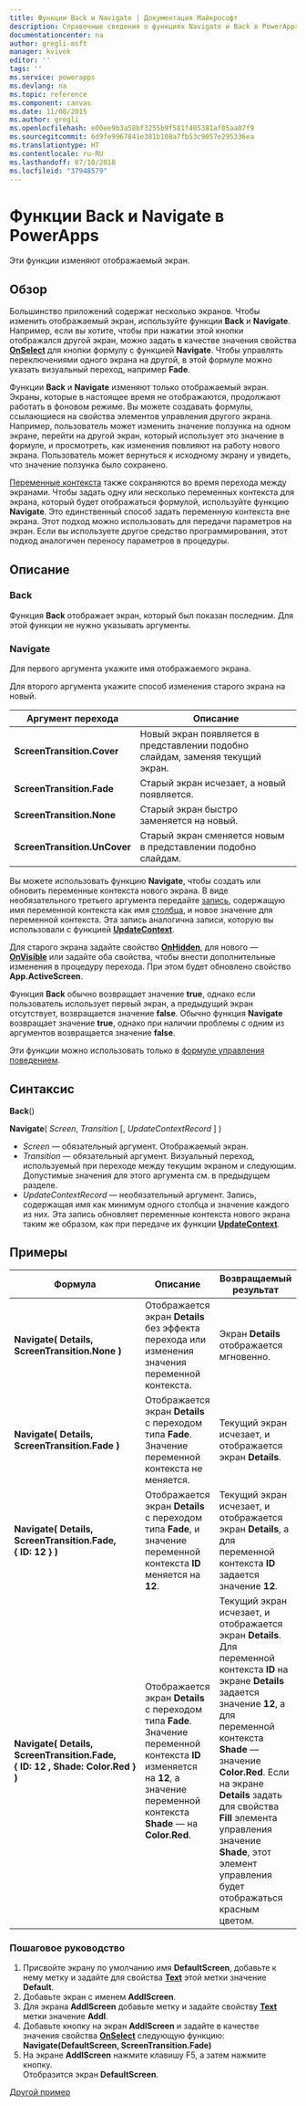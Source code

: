 ```yaml
---
title: Функции Back и Navigate | Документация Майкрософт
description: Справочные сведения о функциях Navigate и Back в PowerApps, в том числе описание синтаксиса и примеры
documentationcenter: na
author: gregli-msft
manager: kvivek
editor: ''
tags: ''
ms.service: powerapps
ms.devlang: na
ms.topic: reference
ms.component: canvas
ms.date: 11/08/2015
ms.author: gregli
ms.openlocfilehash: e00ee9b3a58bf3255b9f581f405381af05aa07f9
ms.sourcegitcommit: 6d9fe9967841e381b108a7fb53c9057e295336ea
ms.translationtype: HT
ms.contentlocale: ru-RU
ms.lasthandoff: 07/10/2018
ms.locfileid: "37948579"
---
```

# <a name="back-and-navigate-functions-in-powerapps"></a>Функции Back и Navigate в PowerApps
Эти функции изменяют отображаемый экран.

## <a name="overview"></a>Обзор
Большинство приложений содержат несколько экранов.  Чтобы изменить отображаемый экран, используйте функции **Back** и **Navigate**. Например, если вы хотите, чтобы при нажатии этой кнопки отображался другой экран, можно задать в качестве значения свойства **[OnSelect](../controls/properties-core.md)** для кнопки формулу с функцией **Navigate**. Чтобы управлять переключениями одного экрана на другой, в этой формуле можно указать визуальный переход, например **Fade**.  

Функции **Back** и **Navigate** изменяют только отображаемый экран. Экраны, которые в настоящее время не отображаются, продолжают работать в фоновом режиме. Вы можете создавать формулы, ссылающиеся на свойства элементов управления другого экрана. Например, пользователь может изменить значение ползунка на одном экране, перейти на другой экран, который использует это значение в формуле, и просмотреть, как изменения повлияют на работу нового экрана.  Пользователь может вернуться к исходному экрану и увидеть, что значение ползунка было сохранено.

[Переменные контекста](../working-with-variables.md#create-a-context-variable) также сохраняются во время перехода между экранами. Чтобы задать одну или несколько переменных контекста для экрана, который будет отображаться формулой, используйте функцию **Navigate**. Это единственный способ задать переменную контекста вне экрана. Этот подход можно использовать для передачи параметров на экран. Если вы используете другое средство программирования, этот подход аналогичен переносу параметров в процедуры.

## <a name="description"></a>Описание
### <a name="back"></a>Back
Функция **Back** отображает экран, который был показан последним. Для этой функции не нужно указывать аргументы.

### <a name="navigate"></a>Navigate
Для первого аргумента укажите имя отображаемого экрана.  

 Для второго аргумента укажите способ изменения старого экрана на новый.

| Аргумент перехода | Описание |
| --- | --- |
| **ScreenTransition.Cover** |Новый экран появляется в представлении подобно слайдам, заменяя текущий экран. |
| **ScreenTransition.Fade** |Старый экран исчезает, а новый появляется. |
| **ScreenTransition.None** |Старый экран быстро заменяется на новый. |
| **ScreenTransition.UnCover** |Старый экран сменяется новым в представлении подобно слайдам. |

Вы можете использовать функцию **Navigate**, чтобы создать или обновить переменные контекста нового экрана. В виде необязательного третьего аргумента передайте [запись](../working-with-tables.md#records), содержащую имя переменной контекста как имя [столбца](../working-with-tables.md#columns), и новое значение для переменной контекста.  Эта запись аналогична записи, которую вы использовали с функцией **[UpdateContext](function-updatecontext.md)**.

Для старого экрана задайте свойство **[OnHidden](../controls/control-screen.md)**, для нового — **[OnVisible](../controls/control-screen.md)** или задайте оба свойства, чтобы внести дополнительные изменения в процедуру перехода. При этом будет обновлено свойство **App.ActiveScreen**.

Функция **Back** обычно возвращает значение **true**, однако если пользователь использует первый экран, а предыдущий экран отсутствует, возвращается значение **false**.  Обычно функция **Navigate** возвращает значение **true**, однако при наличии проблемы с одним из аргументов возвращается значение **false**.

Эти функции можно использовать только в [формуле управления поведением](../working-with-formulas-in-depth.md).

## <a name="syntax"></a>Синтаксис
**Back**()

**Navigate**( *Screen*, *Transition* [, *UpdateContextRecord* ] )

* *Screen* — обязательный аргумент. Отображаемый экран.
* *Transition* — обязательный аргумент.  Визуальный переход, используемый при переходе между текущим экраном и следующим. Допустимые значения для этого аргумента см. в предыдущем разделе.
* *UpdateContextRecord* — необязательный аргумент.  Запись, содержащая имя как минимум одного столбца и значение каждого из них. Эта запись обновляет переменные контекста нового экрана таким же образом, как при передаче их функции **[UpdateContext](function-updatecontext.md)**.

## <a name="examples"></a>Примеры

| Формула | Описание | Возвращаемый результат |
| --- | --- | --- |
| **Navigate( Details, ScreenTransition.None )** |Отображается экран **Details** без эффекта перехода или изменения значения переменной контекста. |Экран **Details** отображается мгновенно. |
| **Navigate( Details, ScreenTransition.Fade )** |Отображается экран **Details** с переходом типа **Fade**.  Значение переменной контекста не меняется. |Текущий экран исчезает, и отображается экран **Details**. |
| **Navigate( Details, ScreenTransition.Fade, {&nbsp;ID:&nbsp;12&nbsp;} )** |Отображается экран **Details** с переходом типа **Fade**, и значение переменной контекста **ID** меняется на **12**. |Текущий экран исчезает, и отображается экран **Details**, а для переменной контекста **ID** задается значение **12**. |
| **Navigate( Details, ScreenTransition.Fade, {&nbsp;ID:&nbsp;12&nbsp;,&nbsp;Shade:&nbsp;Color.Red&nbsp;} )** |Отображается экран **Details** с переходом типа **Fade**. Значение переменной контекста **ID** изменяется на **12**, а значение переменной контекста **Shade** — на **Color.Red**. |Текущий экран исчезает, и отображается экран **Details**. Для переменной контекста **ID** на экране **Details** задается значение **12**, а для переменной контекста **Shade** — значение **Color.Red**. Если на экране **Details** задать для свойства **Fill** элемента управления значение **Shade**, этот элемент управления будет отображаться красным цветом. |

### <a name="step-by-step"></a>Пошаговое руководство
1. Присвойте экрану по умолчанию имя **DefaultScreen**, добавьте к нему метку и задайте для свойства **[Text](../controls/properties-core.md)** этой метки значение **Default**.
2. Добавьте экран с именем **AddlScreen**.
3. Для экрана **AddlScreen** добавьте метку и задайте свойству **[Text](../controls/properties-core.md)** метки значение **Addl**.
4. Добавьте кнопку на экран **AddlScreen** и задайте в качестве значения свойства **[OnSelect](../controls/properties-core.md)** следующую функцию:<br>**Navigate(DefaultScreen, ScreenTransition.Fade)**
5. На экране **AddlScreen** нажмите клавишу F5, а затем нажмите кнопку.<br>Отобразится экран **DefaultScreen**.

[Другой пример](../add-screen-context-variables.md)

